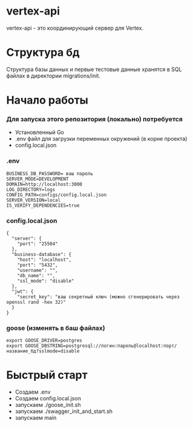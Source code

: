 # vertex-api
vertex-api - это координирующий сервер для Vertex. 

# Структура бд
Структура базы данных и первые тестовые данные хранятся в SQL файлах в директории migrations/init.

# Начало работы

### Для запуска этого репозитория (локально) потребуется
- Установленный Go
- .env файл для загрузки переменных окружений (в корне проекта)
- config.local.json

### .env
```
BUSINESS_DB_PASSWORD= ваш пароль
SERVER_MODE=DEVELOPMENT
DOMAIN=http://localhost:3000
LOG_DIRECTORY=logs
CONFIG_PATH=configs/config.local.json
SERVER_VERSION=local
IS_VERIFY_DEPENDENCIES=true
```

### config.local.json
```
{
  "server": {
    "port": "25504"
  },
  "business-database": {
    "host": "localhost",
    "port": "5432",
    "username": "",
    "db_name": "",
    "ssl_mode": "disable"
  },
  "jwt": {
    "secret_key": "ваш секретный ключ (можно сгенерировать через openssl rand -hex 32)"
  }
}

```

### goose (изменять в баш файлах)
```
export GOOSE_DRIVER=postgres
export GOOSE_DBSTRING=postgresql://логин:пароль@localhost:порт/название_бд?sslmode=disable
```

# Быстрый старт
- Создаем .env
- Создаем config.local.json
- запускаем ./goose_init.sh
- запускаем ./swagger_init_and_start.sh
- запускаем main
